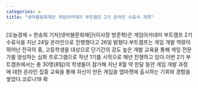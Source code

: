 ```yaml
---
categories: a
title: "넷마블문화재단 게임아카데미 부트캠프 2기 온라인 수료식 개최"
---
```

[오늘경제 = 한송희 기자]넷마블문화재단(이사장 방준혁)은 게임아카데미 부트캠프 2기 수료식을 지난 24일 온라인으로 진행했다고 26일 밝혔다.부트캠프는 게임 개발 역량이 뛰어난 전국의 중, 고등학생을 대상으로 단기간의 강도 높은 개발 교육을 통해 게임 전문가를 양성하는 심화 프로그램으로 작년 1기를 시작으로 매년 진행하고 있다.이번 2기 부트캠프에서는 총 30명(8팀)의 학생들이 참가해 지난 8월 약 한달 동안 게임 개발 과정에 대한 온라인 집중 교육을 통해 자신이 만든 게임을 앱마켓에 출시하는 기회와 경험을 쌓았다.코로나19 확